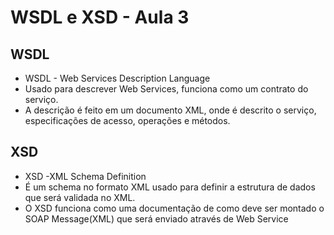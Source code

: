 # WSDL e XSD - Aula 3

## WSDL 

* WSDL - Web Services Description Language
* Usado para descrever Web Services, funciona como um contrato do serviço.
* A descrição é feito em um documento XML, onde é descrito o serviço, especificações de acesso, operações e métodos.

## XSD

* XSD -XML Schema Definition
* É um schema no formato XML usado para definir a estrutura de dados que será validada no XML.
* O XSD funciona como uma documentação de como deve ser montado o SOAP Message(XML) que será enviado através de Web Service